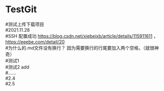 # TestGit
#测试上传下载项目  
#2021.11.28  
#SSH 配置成功 https://blog.csdn.net/xiebeixb/article/details/115911611 ，https://eeebe.com/detail/20  
#为什么的.md文件没有换行？  因为需要换行的行尾要加入两个空格，（就很神奇）  
#测试1  
#测试2    add    
#......  
#2.4  
#2.5
